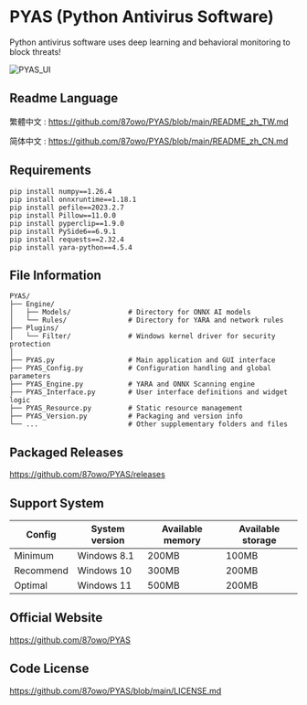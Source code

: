 # PYAS (Python Antivirus Software)

Python antivirus software uses deep learning and behavioral monitoring to block threats!

![PYAS_UI](https://github.com/user-attachments/assets/68765836-7272-482f-b8cd-d8ba728d88ab)

## Readme Language

繁體中文 : https://github.com/87owo/PYAS/blob/main/README_zh_TW.md

简体中文 : https://github.com/87owo/PYAS/blob/main/README_zh_CN.md

## Requirements

```
pip install numpy==1.26.4
pip install onnxruntime==1.18.1
pip install pefile==2023.2.7
pip install Pillow==11.0.0
pip install pyperclip==1.9.0
pip install PySide6==6.9.1
pip install requests==2.32.4
pip install yara-python==4.5.4
```

## File Information

```
PYAS/
├── Engine/
│   ├── Models/              # Directory for ONNX AI models
│   └── Rules/               # Directory for YARA and network rules
├── Plugins/
│   └── Filter/              # Windows kernel driver for security protection
│
├── PYAS.py                  # Main application and GUI interface
├── PYAS_Config.py           # Configuration handling and global parameters
├── PYAS_Engine.py           # YARA and ONNX Scanning engine
├── PYAS_Interface.py        # User interface definitions and widget logic
├── PYAS_Resource.py         # Static resource management
├── PYAS_Version.py          # Packaging and version info
└── ...                      # Other supplementary folders and files
```

## Packaged Releases

https://github.com/87owo/PYAS/releases

## Support System

| Config    | System version | Available memory | Available storage |
|-----------|----------------|------------------|-------------------|
| Minimum   | Windows 8.1    | 200MB            | 100MB             |
| Recommend | Windows 10     | 300MB            | 200MB             |
| Optimal   | Windows 11     | 500MB            | 200MB             |

## Official Website

https://github.com/87owo/PYAS

## Code License

https://github.com/87owo/PYAS/blob/main/LICENSE.md
